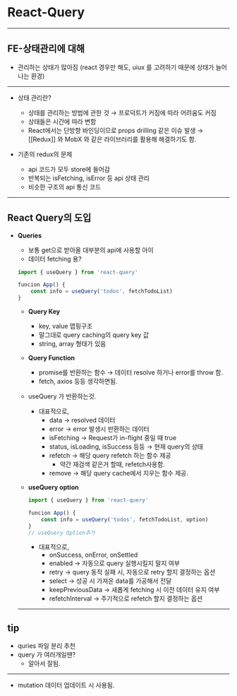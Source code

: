 # React-Query

---

## FE-상태관리에 대해

- 관리하는 상태가 많아짐 (react 경우만 해도, uiux 를 고려하기 때문에 상태가 늘어나는 환경)

---

- 상태 관리란?
    - 상태를 관리하는 방법에 관한 것 → 프로덕트가 커짐에 따라 어려움도 커짐
    - 상태들은 시간에 따라 변함
    - React에서는 단방향 바인딩이므로 props drilling 같은 이슈 발생 → [[Redux]] 와 MobX 와 같은 라이브러리를 활용해 해결하기도 함.
    
- 기존의 redux의 문제
    - api 코드가 모두 store에 들어감
    - 반복되는 isFetching, isError 등 api 상태 관리
    - 비슷한 구조의 api 통신 코드
    

---

## React Query의 도입

- **Queries**
    - 보통 get으로 받아올 대부분의 api에 사용할 아이
    - 데이터 fetching 용?
    
    ```jsx
    import { useQuery } from 'react-query'
    
    funcion App() {
    	const info = useQuery('todos', fetchTodoList)
    } 
    ```
    
    - **Query Key**
        - key, value 맵핑구조
        - 말그대로 query caching의 query key 값
        - string, array 형태가 있음
    - **Query Function**
        - promise를 반환하는 함수 → 데이터 resolve 하거나 error를 throw 함.
        - fetch, axios 등등 생각하면됨.
    
    - useQuery 가 반환하는것.
        - 대표적으로,
            - data → resolved 데이터
            - error → error 발생시 반환하는 데이터
            - isFetching → Request가 in-flight 중일 때 true
            - status, isLoading, isSuccess 등등 → 현재 query의 상태
            - refetch → 해당 query refetch 하는 함수 제공
                - 약간 재검색 같은거 할때, refetch사용함.
            - remove → 해당 query cache에서 지우는 함수 제공.
    
    - **useQuery option**
        
        ```jsx
        import { useQuery } from 'react-query'
        
        funcion App() {
        	const info = useQuery('todos', fetchTodoList, option)
        } 
        // useQuery Option추가
        ```
        
        - 대표적으로,
            - onSuccess, onError, onSettled
            - enabled → 자동으로 query 실행시킬지 말지 여부
            - retry → query 동작 실패 시, 자동으로 retry 할지 결정하는 옵션
            - select → 성공 시 가져온 data를 가공해서 전달
            - keepPreviousData → 새롭게 fetching 시 이전 데이터 유지 여부
            - refetchInterval → 주기적으로 refetch 할지 결정하는 옵션
    
    ---
    
## tip
    
- quries 파일 분리 추천
 - query 가 여러개일땐?
    - 알아서 잘됨.
        
         
        

---

- mutation
    데이터 업데이트 시 사용됨.